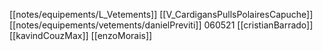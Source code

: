 [[notes/equipements/L_Vetements]] [[V_CardigansPullsPolairesCapuche]] [[notes/equipements/vetements/danielPreviti]]
060521 [[cristianBarrado]]
[[kavindCouzMax]]
[[enzoMorais]]